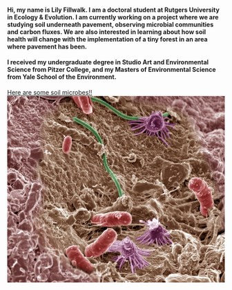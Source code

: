 #### Hi, my name is Lily Fillwalk. I am a doctoral student at Rutgers University in Ecology & Evolution. I am currently working on a project where we are studying soil underneath pavement, observing microbial communities and carbon fluxes. We are also interested in learning about how soil health will change with the implementation of a tiny forest in an area where pavement has been.

#### I received my undergraduate degree in Studio Art and Environmental Science from Pitzer College, and my Masters of Environmental Science from Yale School of the Environment.

[Here are some soil microbes!!](Soil_microbes-small.jpg) ![Here are some soil microbes!!](Soil_microbes-small.jpg)
